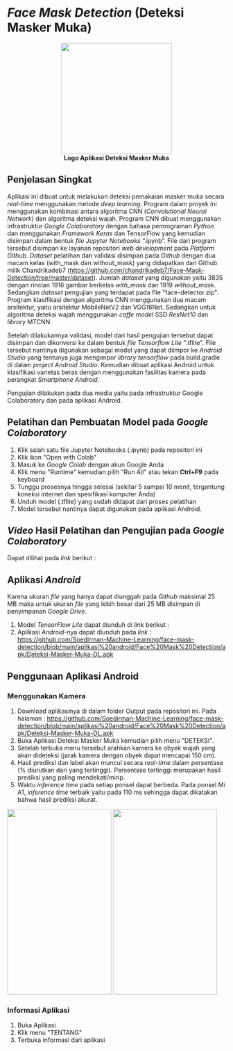 # <i>Face Mask Detection</i> (Deteksi Masker Muka)
<p align="center">
  <img src="https://github.com/Soedirman-Machine-Learning/face-mask-detection/blob/main/logo-md1png.png" width="256" height="256">
  <br>
  <b>Logo Aplikasi Deteksi Masker Muka</b>
</p>

## Penjelasan Singkat
Aplikasi ini dibuat untuk melakukan deteksi pemakaian masker muka secara <i>real-time</i> menggunakan metode <i>deep learning</i>. Program dalam proyek ini menggunakan kombinasi antara algoritma CNN (<i>Convolutional Neural Network</i>) dan algoritma deteksi wajah. Program CNN dibuat menggunakan infrastruktur <i>Google Colaboratory</i> dengan bahasa pemrograman <i>Python</i> dan menggunakan <i>Framework Keras</i> dan TensorFlow yang kemudian disimpan dalam bentuk <i>file Jupyter Notebooks</i> “.ipynb”. File dari program tersebut disimpan ke layanan repositori <i>web development</i> pada <i>Platform Github</i>.
<i>Dataset</i> pelatihan dan validasi disimpan pada <i>Github</i> dengan dua macam kelas (with_mask dan without_mask) yang didapatkan dari Github milik Chandrikadeb7 (https://github.com/chandrikadeb7/Face-Mask-Detection/tree/master/dataset). Jumlah <i>dataset</i> yang digunakan yaitu 3835 dengan rincian 1916 gambar berkelas <i>with_mask</i> dan 1919 <i>without_mask</i>. Sedangkan <i>dataset</i> pengujian yang terdapat pada file "face-detector.zip".
Program klasifikasi dengan algoritma CNN menggunakan dua macam arsitektur, yaitu arsitektur MobileNetV2 dan VGG16Net. Sedangkan untuk algoritma deteksi wajah menggunakan <i>caffe model</i> SSD <i>ResNet10</i> dan <i>library</i> MTCNN.

Setelah dilakukannya validasi, model dari hasil pengujian tersebut dapat disimpan dan dikonversi ke dalam bentuk <i>file Tensorflow Lite</i> ".tflite". File tersebut nantinya digunakan sebagai model yang dapat diimpor ke <i>Android Studio</i> yang tentunya juga mengimpor <i>library tensorflow</i> pada build.gradle di dalam <i>project Android Studio</i>. Kemudian dibuat aplikasi Android untuk klasifikasi varietas beras dengan menggunakan fasilitas kamera pada perangkat <i>Smartphone Android</i>.

Pengujian dilakukan pada dua media yaitu pada infrastruktur Google Colaboratory dan pada aplikasi Android.

## Pelatihan dan Pembuatan Model pada <i>Google Colaboratory</i>
1. Klik salah satu file Jupyter Notebooks (.ipynb) pada repositori ini
2. Klik ikon "Open with Colab"
3. Masuk ke <i>Google Colab</i> dengan akun Google Anda
4. Klik menu "Runtime" kemudian pilih "Run All" atau tekan <b>Ctrl+F9</b> pada keyboard
5. Tunggu prosesnya hingga selesai (sekitar 5 sampai 10 menit, tergantung koneksi internet dan spesifikasi komputer Anda)
6. Unduh model (.tflite) yang sudah didapat dari proses pelatihan
7. Model tersebut nantinya dapat digunakan pada aplikasi Android.

## <i>Video</i> Hasil Pelatihan dan Pengujian pada <i>Google Colaboratory</i>
Dapat dilihat pada <i>link</i> berikut : 

## Aplikasi <i>Android</i>
Karena ukuran <i>file</i> yang hanya dapat diunggah pada <i>Github</i> maksimal 25 MB maka untuk ukuran <i>file</i> yang lebih besar dari 25 MB disimpan di penyimpanan <i>Google Drive</i>.
1. Model <i>TensorFlow Lite</i> dapat diunduh di <i>link</i> berikut : 
2. Aplikasi <i>Android</i>-nya dapat diunduh pada <i>link</i> : https://github.com/Soedirman-Machine-Learning/face-mask-detection/blob/main/aplikasi%20android/Face%20Mask%20Detection/apk/Deteksi-Masker-Muka-DL.apk

## Penggunaan Aplikasi Android
### Menggunakan Kamera
1. Download aplikasinya di dalam folder Output pada repositori ini. Pada halaman : https://github.com/Soedirman-Machine-Learning/face-mask-detection/blob/main/aplikasi%20android/Face%20Mask%20Detection/apk/Deteksi-Masker-Muka-DL.apk
2. Buka Aplikasi Deteksi Masker Muka kemudian pilih menu "DETEKSI".
3. Setelah terbuka menu tersebut arahkan kamera ke obyek wajah yang akan dideteksi (jarak kamera dengan obyek dapat mencapai 150 cm).
4. Hasil prediksi dan label akan muncul secara <i>real-time</i> dalam persentase (% diurutkan dari yang tertinggi). Persentase tertinggi merupakan hasil prediksi yang paling mendekati/mirip.
5. Waktu <i>inference time</i> pada setiap ponsel dapat berbeda. Pada ponsel Mi A1, <i>inference time</i> terbaik yaitu pada 110 ms sehingga dapat dikatakan bahwa hasil prediksi akurat.

<img src="https://github.com/Soedirman-Machine-Learning/rice-varieties-classification/blob/master/ezgif-3-094c9401a638.gif" width="240" height="427">
<img src="https://github.com/Soedirman-Machine-Learning/rice-varieties-classification/blob/master/ezgif-3-377733b908a3.gif" width="240" height="427">

### Informasi Aplikasi
1. Buka Aplikasi
2. Klik menu "TENTANG"
3. Terbuka informasi dari aplikasi
